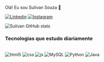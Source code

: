 Olá! Eu sou Sulivan Souza 👏

[![Linkedin](https://img.shields.io/badge/LinkedIn-0077B5?style=for-the-badge&logo=linkedin&logoColor=white)](https://www.linkedin.com/in/sulivansouza7/)
[![Instagram](https://img.shields.io/badge/Instagram-E4405F?style=for-the-badge&logo=instagram&logoColor=white)](https://www.instagram.com/sulivan_souza/)

![Sulivan GitHub stats](https://github-readme-stats.vercel.app/api?username=sulivan7&show_icons=true&theme=merko)

### Tecnologias que estudo diariamente
<div style="display: inline_block"><br/>
<div style="display: inline_block">
  <img align="center" alt="html5" src="https://img.shields.io/badge/HTML5-E34F26?style=for-the-badge&logo=html5&logoColor=white" />
  <img align="center" alt="css" src="https://img.shields.io/badge/CSS3-1572B6?style=for-the-badge&logo=css3&logoColor=white" />
  <img align="center" alt="js" src="https://img.shields.io/badge/JavaScript-F7DF1E?style=for-the-badge&logo=javascript&logoColor=black" />
  <img align="center" alt="MySQL" src="https://img.shields.io/badge/MySQL-00000F?style=for-the-badge&logo=mysql&logoColor=white" />
  <img align="center" alt="Python" src="https://img.shields.io/badge/Python-14354C?style=for-the-badge&logo=python&logoColor=white" />
  <img align="center" alt="Java" src="https://img.shields.io/badge/Java-ED8B00?style=for-the-badge&logo=java&logoColor=white" />
  </div><br/>
  
  
